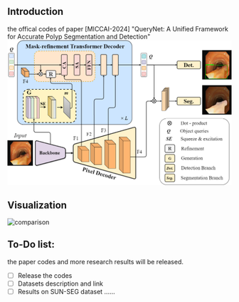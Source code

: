 ## Introduction
the offical codes of paper [MICCAI-2024] "QueryNet: A Unified Framework for Accurate Polyp Segmentation and Detection"
![query_net](/Figures/query_net.png "QueryNet")

## Visualization
![comparison](/Figures/comparison.png "comparison")

## To-Do list:
the paper codes and more research results will be released.
- [ ] Release the codes
- [ ] Datasets description and link
- [ ] Results on SUN-SEG dataset
......
